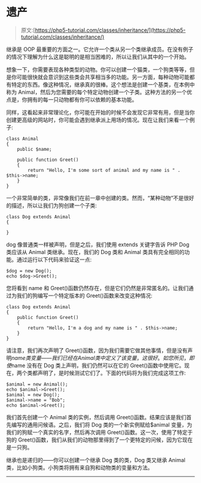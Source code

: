 # 遗产

> 原文:[https://php5-tutorial.com/classes/inheritance/](https://php5-tutorial.com/classes/inheritance/)

继承是 OOP 最重要的方面之一。它允许一个类从另一个类继承成员。在没有例子的情况下理解为什么这是聪明的是相当困难的，所以让我们从其中的一个开始。

想象一下，你需要表现各种类型的动物。你可以创建一个猫类，一个狗类等等，但是你可能很快就会意识到这些类会共享相当多的功能。另一方面，每种动物可能都有特定的东西。像这种情况，继承真的很棒。这个想法是创建一个基类，在本例中称为 Animal，然后为您需要的每个特定动物创建一个子类。这种方法的另一个优点是，你拥有的每一只动物都有你可以依赖的基本功能。

同样，这看起来非常理论化，你可能在开始的时候不会发现它非常有用，但是当你创建更高级的网站时，你可能会遇到继承派上用场的情况。现在让我们来看一个例子:

```
class Animal
{
    public $name;

    public function Greet()
    {
        return "Hello, I'm some sort of animal and my name is " . $this->name;
    }
}
```

一个非常简单的类，非常像我们在前一章中创建的类。然而，“某种动物”不是很好的描述，所以让我们为狗创建一个子类:

```
class Dog extends Animal
{

}
```

<input type="hidden" name="IL_IN_ARTICLE">

dog 像普通类一样被声明，但是之后，我们使用 extends 关键字告诉 PHP Dog 类应该从 Animal 类继承。现在，我们的 Dog 类和 Animal 类具有完全相同的功能。通过运行以下代码来验证这一点:

```
$dog = new Dog();
echo $dog->Greet();
```

您将看到 name 和 Greet()函数仍然存在，但是它们仍然是非常匿名的。让我们通过为我们的狗编写一个特定版本的 Greet()函数来改变这种情况:

```
class Dog extends Animal
{
    public function Greet()
    {
        return "Hello, I'm a dog and my name is " . $this->name;
    }
}
```

请注意，我们再次声明了 Greet()函数，因为我们需要它做其他事情，但是没有声明$name 类变量——我们已经在 Animal 类中定义了该变量，这很好。如您所见，即使$name 没有在 Dog 类上声明，我们仍然可以在它的 Greet()函数中使用它。现在，两个类都声明了，是时候测试它们了。下面的代码将为我们完成这项工作:

```
$animal = new Animal();
echo $animal->Greet();
$animal = new Dog();
$animal->name = "Bob";
echo $animal->Greet();
```

我们首先创建一个 Animal 类的实例，然后调用 Greet()函数。结果应该是我们首先编写的通用问候语。之后，我们将 Dog 类的一个新实例赋给$animal 变量，为我们的狗赋一个真实的名字，然后再次调用 Greet()函数。这一次，使用了特定于狗的 Greet()函数，我们从我们的动物那里得到了一个更特定的问候，因为它现在是一只狗。

继承也是递归的——你可以创建一个继承 Dog 类的类，Dog 类又继承 Animal 类，比如小狗类。小狗类将拥有来自狗和动物类的变量和方法。

* * *